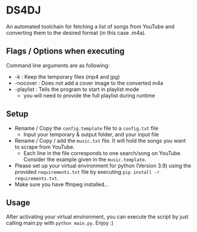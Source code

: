 # DS4DJ
An automated toolchain for fetching a list of songs from YouTube and converting them to the desired format (in this case .m4a).

## Flags / Options when executing
Command line arguments are as following: 
+ -k : Keep the temporary files (mp4 and jpg)
+ -nocover : Does not add a cover image to the converted m4a
+ -playlist : Tells the program to start in playlist mode
    + you will need to provide the full playlist during runtime

## Setup
* Rename / Copy the ``config.template`` file to a ``config.txt`` file
    * Input your temporary & output folder, and your input file
* Rename / Copy / add the ``music.txt`` file. It will hold the songs you want to scrape from YouTube.
    * Each line in the file corresponds to one search/song on YouTube. Consider the example given in the ``music.template``.
* Please set up your virtual environment for python (Version 3.9) using the provided ``requirements.txt`` file by executing ``pip install -r requirements.txt``.
* Make sure you have ffmpeg installed...

## Usage
After activating your virtual environment, you can execute the script by just calling main.py with ``python main.py``.
Enjoy :)
